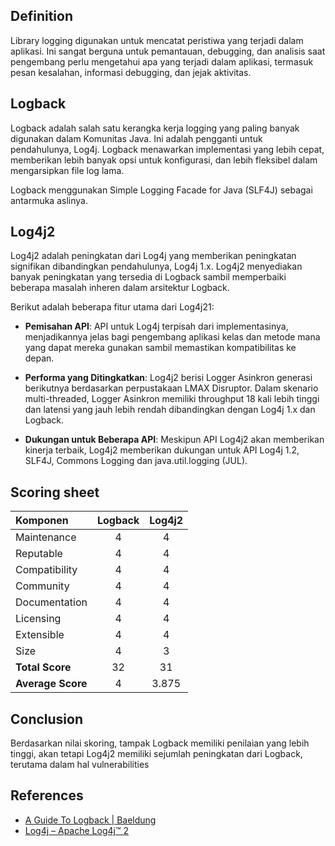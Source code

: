 ## Definition

Library logging digunakan untuk mencatat peristiwa yang terjadi dalam aplikasi. Ini sangat berguna untuk pemantauan, debugging, dan analisis saat pengembang perlu mengetahui apa yang terjadi dalam aplikasi, termasuk pesan kesalahan, informasi debugging, dan jejak aktivitas.

## Logback

Logback adalah salah satu kerangka kerja logging yang paling banyak digunakan dalam Komunitas Java. Ini adalah pengganti untuk pendahulunya, Log4j. Logback menawarkan implementasi yang lebih cepat, memberikan lebih banyak opsi untuk konfigurasi, dan lebih fleksibel dalam mengarsipkan file log lama.

Logback menggunakan Simple Logging Facade for Java (SLF4J) sebagai antarmuka aslinya.

## Log4j2

Log4j2 adalah peningkatan dari Log4j yang memberikan peningkatan signifikan dibandingkan pendahulunya, Log4j 1.x. Log4j2 menyediakan banyak peningkatan yang tersedia di Logback sambil memperbaiki beberapa masalah inheren dalam arsitektur Logback.

Berikut adalah beberapa fitur utama dari Log4j21:

- **Pemisahan API**: API untuk Log4j terpisah dari implementasinya, menjadikannya jelas bagi pengembang aplikasi kelas dan metode mana yang dapat mereka gunakan sambil memastikan kompatibilitas ke depan.

- **Performa yang Ditingkatkan**: Log4j2 berisi Logger Asinkron generasi berikutnya berdasarkan perpustakaan LMAX Disruptor. Dalam skenario multi-threaded, Logger Asinkron memiliki throughput 18 kali lebih tinggi dan latensi yang jauh lebih rendah dibandingkan dengan Log4j 1.x dan Logback.

- **Dukungan untuk Beberapa API**: Meskipun API Log4j2 akan memberikan kinerja terbaik, Log4j2 memberikan dukungan untuk API Log4j 1.2, SLF4J, Commons Logging dan java.util.logging (JUL).

## Scoring sheet

| Komponen          | Logback | Log4j2 |
| :---------------- | :-----: | :----: |
| Maintenance       | 4       | 4      |
| Reputable         | 4       | 4      |
| Compatibility     | 4       | 4      |
| Community         | 4       | 4      |
| Documentation     | 4       | 4      |
| Licensing         | 4       | 4      |
| Extensible        | 4       | 4      |
| Size              | 4       | 3      |
| **Total Score**   | 32      | 31     |
| **Average Score** | 4       | 3.875  |

## Conclusion
Berdasarkan nilai skoring, tampak Logback memiliki penilaian yang lebih tinggi, akan tetapi Log4j2 memiliki sejumlah peningkatan dari Logback, terutama dalam hal vulnerabilities

## References
- [A Guide To Logback | Baeldung](https://www.baeldung.com/logback)
- [Log4j – Apache Log4j™ 2](https://logging.apache.org/log4j/2.x/)